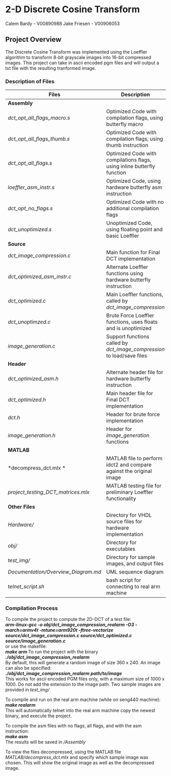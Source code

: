 # 2-D Discrete Cosine Transform
Calem Bardy - V00890988
Jake Friesen - V00906053

## Project Overview
The Discrete Cosine Transform was implemented using the Loeffler algorithm to transform 8-bit grayscale images into 16-bit compressed images. This project can take in ascii encoded pgm files and will output a txt file with the resulting tranformed image. 

### Description of Files
|Files                        | Description                                                             |
|-----------------------------|-------------------------------------------------------------------------|
|**Assembly**                 |                                                                         |
| *dct_opt_all_flags_macro.s* | Optimized Code with compilation flags, using butterfly macro            |
| *dct_opt_all_flags_thumb.s* | Optimized Code with compilation flags, using thumb instruction          |
| *dct_opt_all_flags.s*       | Optimized Code with compilations flags, using inline butterfly function |
| *loeffler_asm_instr.s*      | Optimized Code, using hardware butterfly asm instruction                |
| *dct_opt_no_flags.s*        | Optimized Code with no additional compilation flags                     |
| *dct_unoptimized.s*         | Unoptimized Code, using floating point and basic Loeffler               |
|**Source**                   |                                                                         |
|*dct_image_compression.c*    | Main function for Final DCT implementation                              |
|*dct_optimized_asm_instr.c*  | Alternate Loeffler functions using hardware butterfly instruction       |
|*dct_optimized.c*            | Main Loeffler functions, called by *dct_image_compression*              |
|*dct_unoptimzed.c*           | Brute Force Loeffler functions, uses floats and is unoptimized          |
|*image_generation.c*         | Support functions called by *dct_image_compression* to load/save files  |
|**Header**                   |                                                                         |
|*dct_optimized_asm.h*        | Alternate header file for hardware butterfly instruction                |
|*dct_optimized.h*            | Main header file for Final DCT implementation                           |
|*dct.h*                      | Header for brute force implementation                                   |
|*image_generation.h*         | Header for *image_generation* functions                                 |
|**MATLAB**                   |                                                                         |
|*decompress_dct.mlx *        | MATLAB file to perform idct2 and compare against the original image     |
|*project_testing_DCT_matrices.mlx*| MATLAB testing file for preliminary Loeffler functionality         |
|**Other Files**              |                                                                         |
|*Hardware/*                  |   Directory for VHDL source files for hardware implementation           |
|*obj/*                       | Directory for executables                                               |
|*test_img/*                  | Directory for sample images, and output files                           |
|*Documentation/Overview_Diagram.md* | UML sequence diagram                                             |
|*telnet_script.sh*           | bash script for connecting to real arm machine                          |


### Compilation Process
To compile the project to compute the 2D-DCT of a test file:  
***arm-linux-gcc -o obj/dct_image_compression_realarm  -O3 -march=armv4t -mtune=arm920t -ftree-vectorize  source/dct_image_compression.c source/dct_optimized.c source/image_generation.c***  
or use the makefile:  
***make arm***
To run the project with the binary  
***./obj/dct_image_compression_realarm***  
By default, this will generate a random image of size 360 x 240. An image can also be specified:  
***./obj/dct_image_compression_realarm path/to/image***  
This works for ascii encoded PGM files only, with a maximum size of 1000 x 1000. Do not add the extension to the image path. Two sample images are provided in *test_img/*  
  
To compile and run on the real arm machine (while on seng440 machine):  
***make realarm***   
This will automatically telnet into the real arm machine copy the newest binary, and execute the project.   
  
To compile the asm files with no flags, all flags, and with the asm instruction:  
***make asm***  
The results will be saved in */Assembly*  
  
To view the files decompressed, using the MATLAB file *MATLAB/decompress_dct.mlx* and specify which sample image was chosen. This will show the original image as well as the decompressed image.  